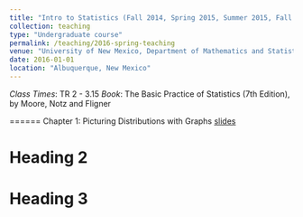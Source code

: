 ```yaml
---
title: "Intro to Statistics (Fall 2014, Spring 2015, Summer 2015, Fall 2015, Spring 2016)"
collection: teaching
type: "Undergraduate course"
permalink: /teaching/2016-spring-teaching
venue: "University of New Mexico, Department of Mathematics and Statistics"
date: 2016-01-01
location: "Albuquerque, New Mexico"
---
```


<i>Class Times</i>: TR 2 - 3.15
<i>Book</i>: The Basic Practice of Statistics (7th Edition), by Moore, Notz and Fligner

======
Chapter 1: Picturing Distributions with Graphs <a href='http://anastasiiakim.github.io/files/stat145_ch1.pdf'> slides</a>&nbsp;&nbsp;&nbsp;&nbsp;


Heading 2
======

Heading 3
======

